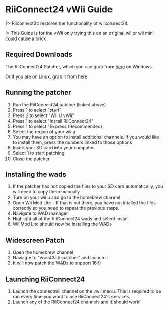 # RiiConnect24 vWii Guide

?> Riiconnect24 restores the functionality of wiiconnect24.

!> This Guide is for the vWii only trying this on an original wii or wii mini could cause a brick

## Required Downloads
The RiiConnect24 Patcher, which you can grab from [here](https://github.com/RiiConnect24/RiiConnect24-Patcher/releases/download/v1.5.2%2Fv1.2.0/RiiConnect24Patcher.bat) on Windows.

Or if you are on Linux, grab it from [here](https://github.com/RiiConnect24/RiiConnect24-Patcher/releases/download/v1.5.2%2Fv1.2.0/RiiConnect24Patcher.sh)

## Running the patcher
1. Run the RiiConnect24 patcher (linked above)
2. Press 1 to select "start"
3. Press 2 to select "Wii U vWii"
4. Press 1 to select "Install RiiConnect24"
5. Press 1 to select "Express (Recommended)
6. Select the region of your wii u
7. You may have an option to install additional channels. If you would like to install them, press the numbers linked to those options
8. Insert your SD card into your computer
9. Select 1 to start patching
10. Close the patcher

## Installing the wads
1. If the patcher has not copied the files to your SD card automatically, you will need to copy them manually
2. Turn on your wii u and go to the homebrew channel
3. Open Wii Mod Lite - If that is not there, you have not intalled the files correctly so you need to repeat the previous steps.
4. Navigate to WAD manager
5. Highlight all of the RiiConnect24 wads and select install
6. Wii Mod Lite should now be installing the WADs

## Widescreen Patch
1. Open the homebrew channel
2. Naviagte to "ww-43db-patcher" and launch it
3. It will now patch the WADs to support 16:9

## Launching RiiConnect24
1. Launch the connectmii channel on the vwii menu. This is required to be ran every time you want to use RiiConnect24's services.
2. Launch any of the RiiConnect24 channels and it should work!
